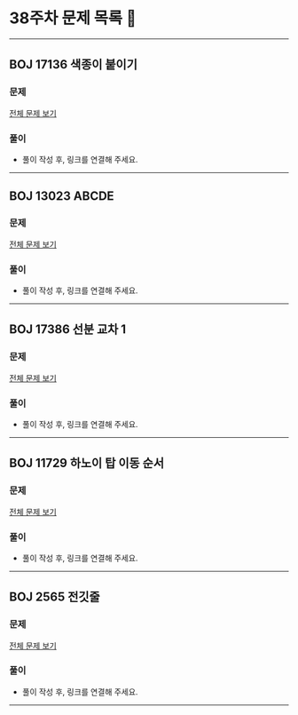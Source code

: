 # 38주차 문제 목록 📝
___
## BOJ 17136 색종이 붙이기  
### 문제
[전체 문제 보기](https://www.acmicpc.net/problem/17136)

### 풀이
- 풀이 작성 후, 링크를 연결해 주세요.
___
## BOJ 13023 ABCDE  
### 문제
[전체 문제 보기](https://www.acmicpc.net/problem/13023)

### 풀이
- 풀이 작성 후, 링크를 연결해 주세요.

___
## BOJ 17386 선분 교차 1  
### 문제
[전체 문제 보기](https://www.acmicpc.net/problem/17386)

### 풀이
- 풀이 작성 후, 링크를 연결해 주세요.

___
## BOJ 11729 하노이 탑 이동 순서    
### 문제
[전체 문제 보기](https://www.acmicpc.net/problem/11729)

### 풀이
- 풀이 작성 후, 링크를 연결해 주세요.
___
## BOJ 2565 전깃줄  
### 문제
[전체 문제 보기](https://www.acmicpc.net/problem/2565)

### 풀이
- 풀이 작성 후, 링크를 연결해 주세요.
___
